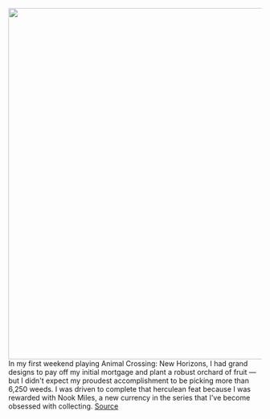 <img src='https://cdn.vox-cdn.com/thumbor/Wo2i7q5CsMz1Z4rYMj-9LHbSoys=/0x0:1280x720/1200x800/filters:focal(538x258:742x462)/cdn.vox-cdn.com/uploads/chorus_image/image/66552544/90866938_10219143468470348_306752426910679040_o__1_.0.jpg' width='700px' /><br/>
In my first weekend playing Animal Crossing: New Horizons, I had grand designs to pay off my initial mortgage and plant a robust orchard of fruit — but I didn't expect my proudest accomplishment to be picking more than 6,250 weeds. I was driven to complete that herculean feat because I was rewarded with Nook Miles, a new currency in the series that I've become obsessed with collecting.
<a href='https://www.theverge.com/2020/3/25/21192570/animal-crossing-new-horizons-nook-miles-addition'> Source <a/>